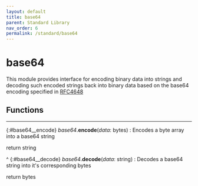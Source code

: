 ```yaml
---
layout: default
title: base64
parent: Standard Library
nav_order: 6
permalink: /standard/base64
---
```


# base64

This module provides interface for encoding binary data into strings and 
decoding such encoded strings back into binary data based on the base64 
encoding specified in [RFC4648](https://datatracker.ietf.org/doc/html/rfc4648)



<h2>Functions</h2><hr>

{:#base64__encode} _base64_.**encode**(_data_: bytes)
: Encodes a byte array into a base64 string
   <div class="cite"><span class="hint">return</span> <span>string</span></div>



^
{:#base64__decode} _base64_.**decode**(_data_: string)
: Decodes a base64 string into it's corresponding bytes
   <div class="cite"><span class="hint">return</span> <span>bytes</span></div>



